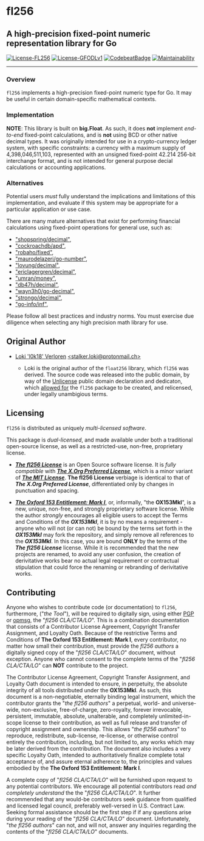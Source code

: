 # fl256

## A high-precision fixed-point numeric representation library for Go

[![License-FL256](https://img.shields.io/badge/Open%20Source%20License-fl256-blue.svg)](https://gitlab.gridfinity.com/jeff/fl256/-/blob/master/LICENSE.256)
[![License-GFODLv1](https://img.shields.io/badge/Proprietary%20License-OX153MkI-red.svg)](https://gitlab.gridfinity.com/jeff/fl256/-/blob/master/LICENSE.153)
[![CodebeatBadge](https://codebeat.co/badges/85330b22-1d38-4937-9fd9-c506098f210e)](https://codebeat.co/projects/github-com-johnsonjh-fl256-master)
[![Maintainability](https://api.codeclimate.com/v1/badges/3c7d3ad4cb992d2cd80d/maintainability)](https://codeclimate.com/github/johnsonjh/fl256/maintainability)

---

### Overview

`fl256` implements a high-precision fixed-point numeric type for Go. It may be
useful in certain domain-specific mathematical contexts.

### Implementation

**NOTE**: This library is built on **big.Float**. As such, it does **not**
implement _end-to-end_ fixed-point calculations, and is **not** using BCD or
other native decimal types. It was originally intended for use in a
crypto-currency ledger system, with specific constraints: a currency with a
maximum supply of 4,398,046,511,103, represented with an unsigned fixed-point
42.214 256-bit interchange format, and is not intended for general purpose
decial calculations or accounting applications.

### Alternatives

Potential users _must_ fully understand the implications and limitations of this
implementation, and evaluate if this system may be appropriate for a particular
application or use case.

There are many mature alternatives that exist for performing financial
calculations using fixed-point operations for general use, such as:

- ["shopspring/decimal"](https://github.com/shopspring/decimal),
- ["cockroachdb/apd"](https://github.com/cockroachdb/apd),
- ["robaho/fixed"](https://github.com/robaho/fixed),
- ["maurodelazeri/go-number"](https://github.com/maurodelazeri/go-number),
- ["lovung/decimal"](https://github.com/lovung/decimal),
- ["ericlagergren/decimal"](https://github.com/ericlagergren/decimal),
- ["umran/money"](https://github.com/umran/money),
- ["db47h/decimal"](https://github.com/db47h/decimal),
- ["wayn3h0/go-decimal"](https://github.com/wayn3h0/go-decimal),
- ["strongo/decimal"](https://github.com/strongo/decimal),
- ["go-info/inf"](https://github.com/go-inf/inf),

Please follow all best practices and industry norms. You must exercise due
diligence when selecting any high precision math library for use.

## Original Author

- [Loki 'l0k18' Verloren](https://github.com/l0k18)
  [\<stalker.loki@protonmail.ch\>](mailto:stalker.loki@protonmail.ch)

  - Loki is the original author of the `float256` library, which `fl256` was
    derived. The source code was released into the public domain, by way of the
    [Unlicense](https://unlicense.org) public domain declaration and dedicaton,
    which [allowed for](https://ar.to/2010/01/dissecting-the-unlicense) the
    `fl256` package to be created, and relicensed, under legally unambigious
    terms.

## Licensing

`fl256` is distributed as uniquely _multi-licensed software_.

This package is _dual-licensed_, and made available under both a traditional
open-source license, as well as a restricted-use, non-free, proprietary license.

- [**_The fl256 License_**](https://gitlab.gridfinity.com/jeff/fl256/-/blob/master/LICENSE.256)
  is an Open Source software license. It is _fully compatible_ with
  [**_The X.Org Preferred License_**](https://gitlab.freedesktop.org/xorg/doc/xorg-docs/-/blob/master/general/License.xml),
  which is a minor variant of
  [**_The MIT License_**](https://tldrlegal.com/license/mit-license). **The
  fl256 License** verbiage is identical to that of **_The X.Org Preferred
  License_**, differentiated only by changes in punctuation and spacing.

- [**_The Oxford 153 Entitlement: Mark I_**](https://gitlab.gridfinity.com/jeff/fl256/-/blob/master/LICENSE.153),
  or, informally, "the **OX153MkI**", is a new, unique, non-free, and strongly
  proprietary software license. While the author _strongly_ encourages all
  eligible users to accept the Terms and Conditions of the **_OX153MkI_**, it is
  by no means a requirement - anyone who will not (or can not) be bound by the
  terms set forth in the **_OX153MkI_** may fork the repository, and simply
  remove all references to the **_OX153MkI_**. In this case, you are bound
  **ONLY** by the terms of the **_The fl256 License_** license. While it is
  recommended that the new projects are renamed, to avoid any user confusion,
  the creation of derivitative works bear no actual legal requirement or
  contractual stipulation that could force the renaming or rebranding of
  derivitative works.

## Contributing

Anyone who wishes to contribute code (or documentation) to `fl256`, furthermore,
("_the Tool_"), will be required to digitally sign, using either
[PGP](https://www.openpgp.org/) or [opmsg](https://github.com/stealth/opmsg),
the "_fl256 CLA/CTA/LO_". This is a combination documentation that consists of a
Contributor License Agreement, Copyright Transfer Assignment, and Loyalty Oath.
Because of the restrictive Terms and Conditions of **The Oxford 153 Entitlement:
Mark I**, every contributor, no matter how small their contribution, must
provide the _fl256 authors_ a digitally signed copy of the "_fl256 CLA/CTA/LO_"
document, without exception. Anyone who cannot consent to the complete terms of
the "_fl256 CLA/CTA/LO_" can **NOT** contribute to the project.

The Contributor License Agreement, Copyright Transfer Assignment, and Loyalty
Oath document is intended to ensure, in perpetuity, the absolute integrity of
all tools distributed under the **OX153MkI**. As such, this document is a
non-negotiable, eternally binding legal instrument, which the contributor grants
the "_the fl256 authors_" a perpetual, world- and universe-wide, non-exclusive,
free-of-charge, zero-royalty, forever irrevocable, persistent, immutable,
absolute, unalterable, and completely unlimited-in-scope license to their
contribution, as well as full release and transfer of copyright assignment and
ownership. This allows "_the fl256 authors_" to reproduce, redistribute,
sub-license, re-license, or otherwise control entirely the contribution,
including, but not limited to, any works which may be later derived from the
contribution. The document also includes a very specific Loyalty Oath, intended
to authoritatively finalize complete total acceptance of, and assure eternal
adherence to, the principles and values embodied by the **The Oxford 153
Entitlement: Mark I**.

A complete copy of "_fl256 CLA/CTA/LO_" will be furnished upon request to any
potential contributors. We encourage all potential contributors read _and
completely understand_ the the "_fl256 CLA/CTA/LO_". It further recommended that
any would-be contributors seek guidance from qualified and licensed legal
council, preferably well-versed in U.S. Contract Law. Seeking formal assistance
should be the first step if if any questions arise during your reading of the
"_fl256 CLA/CTA/LO_" document. Unfortunately, "_the fl256 authors_" can not, and
will not, answer any inquiries regarding the contents of the "_fl256
CLA/CTA/LO_" documents.
